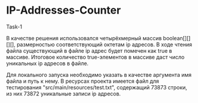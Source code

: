 # IP-Addresses-Counter
Task-1

В качестве решения использовался четырёхмерный массив boolean[][][][], размерностью соответствующий октетам ip адресов. В ходе чтения файла существующий в файле ip адрес будет помечен как true в массиве. Итоговое количество true-элементов в массиве даст число уникальных ip адресов в файле. 

Для локального запуска необходимо указать в качестве аргумента имя файла и путь к нему. В ресурсах проекта имеется файл для тестирования "src/main/resources/test.txt", содержащий 73873 строки, из них 73872 уникальные записи ip адресов.
